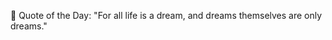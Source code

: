 <!-- start quote -->
💬 Quote of the Day: "For all life is a dream, and dreams themselves are only dreams."
<!-- end quote -->